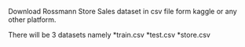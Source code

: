 Download Rossmann Store Sales dataset in csv file form kaggle or any other platform.

There will be 3 datasets namely
*train.csv
*test.csv
*store.csv
